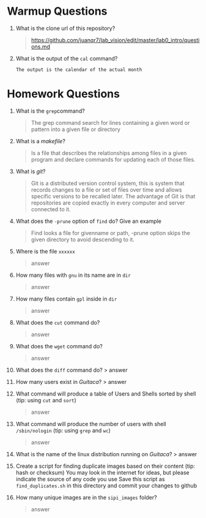 # Warmup Questions

1.  What is the clone url of this repository?
    >   https://github.com/juanqr7/lab_vision/edit/master/lab0_intro/questions.md

2.  What is the output of the ``cal`` command?

        The output is the calendar of the actual month
        

# Homework Questions

1.  What is the ``grep``command?
    >  The grep command search for lines containing a given word or pattern into a given file or directory

2.  What is a *makefile*?
    >   Is a file that describes the relationships among files in a given program and declare commands for updating each of those files.

3.  What is *git*?
    >   Git is a distributed version control system, this is system that records changes to a file or set of files over time and allows specific versions to be recalled later. The advantage of Git is that repositories are copied exactly in every computer and server connected to it. 

4.  What does the ``-prune`` option of ``find`` do? Give an example
    >   Find looks a file for givenname or path, -prune option skips the given directory to avoid descending to it. 

5.  Where is the file ``xxxxxx``
    >   answer

6.  How many files with ``gnu`` in its name are in ``dir``
    >   answer

7.  How many files contain ``gpl`` inside in ``dir``
    >   answer

8.  What does the ``cut`` command do?
    >   answer

9.  What does the ``wget`` command do?
    >   answer

10.  What does the ``diff`` command do?
    >   answer

11.  How many users exist in *Guitaca*?
    >   answer

12. What command will produce a table of Users and Shells sorted by shell (tip: using ``cut`` and ``sort``)
    >   answer

13. What command will produce the number of users with shell ``/sbin/nologin`` (tip: using ``grep`` and ``wc``)
    >   answer

14.  What is the name of the linux distribution running on *Guitaca*?
    >   answer

15. Create a script for finding duplicate images based on their content (tip: hash or checksum)
    You may look in the internet for ideas, but please indicate the source of any code you use
    Save this script as ``find_duplicates.sh`` in this directory and commit your changes to github

16. How many unique images are in the ``sipi_images`` folder?
    >   answer
    
